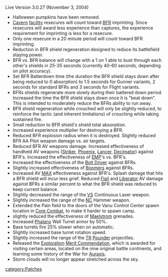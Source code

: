 Live Version 3.0.27 (November 3, 2004)

- Halloween pumpkins have been removed.
- [Cavern](../Cavern.md) [facility](Facility.md)
  resecures will count toward [BFR](../BFR.md) imprinting. Since
  resecures will award less experience than captures, the experience
  requirement for imprinting is less for a resecure.
- Only one resecure in a 20 minute period will count toward BFR
  imprinting.
- Reduction in BFR shield regeneration designed to reduce its
  battlefield staying power.
- BFR vs. BFR balance will change with a 1 on 1 able to bust through
  each other's shields in 25-35 seconds (currently 40-60 seconds,
  depending on pilot accuracy).
- Set BFR Batterdown time (the duration the BFR shield stays down
  after being reduced to 0 absorption) to 1.5 seconds for Gunner
  variants, 2 seconds for standard BFRs and 3 seconds for Flight
  variants.
- BFRs shields regenerate more slowly during their battered down
  period. Increased the time the BFR shield stays down once it is
  "beat down". This is intended to moderately reduce the BFRs ability
  to run away.
- BFR shield regeneration while crouched will only be slightly
  reduced, to reinforce the tactic (and inherent limitations) of
  crouching while taking sustained fire.
- Small reduction to BFR shield's shield total absorption.
- Increased experience multiplier for destroying a BFR.
- Reduced BFR explosion radius when it is destroyed. Slightly reduced
  BFR AA Pilot weapon damage vs. air targets.
- Reduced BFR AV weapons damage. Increased effectiveness of handheld
  AV weapons ([Striker](../Striker.md),
  [Phoenix](../Phoenix.md), [Lancer](../Lancer.md),
  [Decimator](../Decimator.md)) against BFR's. Increased the
  effectiveness of [EMP](../EMP.md)'s vs. BFR's.
- Increased the effectiveness of the [Bolt
  Driver](../Bolt_Driver.md) against BFRs.
- Slightly increased effectiveness of [Boomers](../ACE.md#Boomer)
  against BFRs.
- Increased AV [MAX](../MAX.md) effectiveness against BFR's.
  Splash damage that hits a BFR shield will incur less grief. Reduced
  [Flail](../Flail.md) and [Liberator](../Liberator.md) AV
  damage against BFRs a similar percent to what the BFR shield was
  reduced to keep current balance.
- Slightly decreased the range of the [VS](../VS.md) Continuous
  Laser weapon.
- Slightly increased the range of the [NC](../NC.md) Hammer
  weapon.
- Extended the Pain field to the doors of the Vanu Control Center
  spawn location in [Core Combat](../Core_Combat.md), to make it
  harder to spawn camp.
- slightly reduced the effectiveness of
  [Maelstrom](../Maelstrom.md) grenades.
- Increased [Phalanx](../Phalanx.md) Wall Turret armor by 50%.
- Base turrets fire 25% slower when on automatic.
- Slightly increased base turret rotation speed.
- Slightly increased the range of the [TR](../TR.md)
  [Pounder](../Pounder.md) projectiles.
- Released the [Exploration](../Exploration.md) [Merit
  Commendation](../Merit_Commendation.md), which is awarded for
  visiting certain areas, located on the nine original battle
  continents, and learning some history of the War for
  [Auraxis](../Auraxis.md).
- Storm clouds will no longer appear stretched across the sky.

[category:Patches](category:Patches.md)
